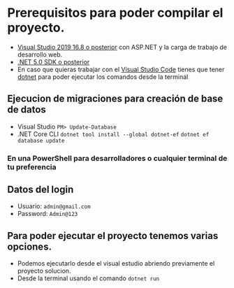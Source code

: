 # Prerequisitos para poder compilar el proyecto.
+ [Visual Studio 2019 16.8 o posterior](https://visualstudio.microsoft.com/es/downloads/?utm_medium=microsoft&utm_source=docs.microsoft.com&utm_campaign=inline+link&utm_content=download+vs2019) con ASP.NET y la carga de trabajo de desarrollo web.
+ [.NET 5.0 SDK o posterior](https://dotnet.microsoft.com/download/dotnet/5.0)
+ En caso que quieras trabajar con el [Visual Studio Code](https://code.visualstudio.com/download) tienes que tener [dotnet](https://dotnet.microsoft.com/download/dotnet/3.1) para poder ejecutar los comandos desde la terminal

##  Ejecucion de migraciones para creación de base de datos
+ Visual Studio ``PM> Update-Database``
+ .NET Core CLI 
``dotnet tool install --global dotnet-ef``
``dotnet ef database update``
### En una PowerShell para desarrolladores o cualquier terminal de tu preferencia   

## Datos del login
+ Usuario: ``admin@gmail.com``
+ Password: ``Admin@123``

## Para poder ejecutar el proyecto tenemos varias opciones.

+ Podemos ejecutarlo desde el visual estudio abriendo previamente el proyecto solucion.
+ Desde la terminal usando el comando ``dotnet run``
